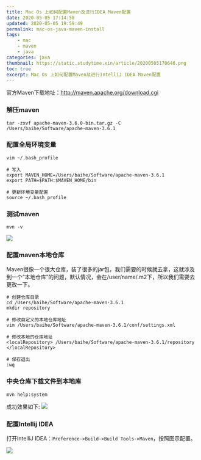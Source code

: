 ```yaml
---
title: Mac Os 上如何配置Maven及进行IDEA Maven配置
date: 2020-05-05 17:14:50
updated: 2020-05-05 19:59:49
permalink: mac-os-java-maven-install
tags: 
    - mac
    - maven
    - java
categories: java
thumbnail: https://static.studytime.xin/article/20200505170646.png
toc: true
excerpt: Mac Os 上如何配置Maven及进行IntelliJ IDEA Maven配置
---
```


官方Maven下载地址：http://maven.apache.org/download.cgi

### 解压maven

`tar -zxvf apache-maven-3.6.0-bin.tar.gz -C /Users/baihe/Software/apache-maven-3.6.1`

### 配置全局环境变量
```
vim ~/.bash_profile

# 写入
export MAVEN_HOME=/Users/baihe/Software/apache-maven-3.6.1
export PATH=$PATH:$MAVEN_HOME/bin

# 更新环境变量配置
source ~/.bash_profile
```

### 测试maven
`mvn -v`

![](https://static.studytime.xin/article/20200505171900.png)

### 配置maven本地仓库
Maven很像一个很大仓库，装了很多的jar包，我们需要的时候就去拿，这就涉及到一个“本地仓库”的问题，默认情况，会在/user/name/.m2下，所以我们需要去更改一下。

```
# 创建仓库目录
cd /Users/baihe/Software/apache-maven-3.6.1
mkdir repository

# 修改自定义的本地仓库地址
vim /Users/baihe/Software/apache-maven-3.6.1/conf/settings.xml

# 修改本地的仓库地址
<localRepository> /Users/baihe/Software/apache-maven-3.6.1/repository </localRepository>

# 保存退出
:wq
```

### 中央仓库下载文件到本地库
`mvn help:system`

成功效果如下:
![](https://static.studytime.xin/article/20200505171843.png)

### 配置Intellij IDEA
打开IntelliJ IDEA：`Preference->Build->Build Tools->Maven`，按照图示配置。

![](https://static.studytime.xin/article/20200505171812.png)



